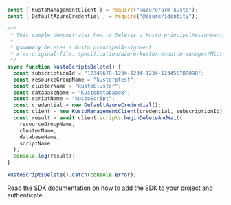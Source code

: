 ```javascript
const { KustoManagementClient } = require("@azure/arm-kusto");
const { DefaultAzureCredential } = require("@azure/identity");

/**
 * This sample demonstrates how to Deletes a Kusto principalAssignment.
 *
 * @summary Deletes a Kusto principalAssignment.
 * x-ms-original-file: specification/azure-kusto/resource-manager/Microsoft.Kusto/stable/2022-02-01/examples/KustoScriptsDelete.json
 */
async function kustoScriptsDelete() {
  const subscriptionId = "12345678-1234-1234-1234-123456789098";
  const resourceGroupName = "kustorptest";
  const clusterName = "kustoCluster";
  const databaseName = "KustoDatabase8";
  const scriptName = "kustoScript";
  const credential = new DefaultAzureCredential();
  const client = new KustoManagementClient(credential, subscriptionId);
  const result = await client.scripts.beginDeleteAndWait(
    resourceGroupName,
    clusterName,
    databaseName,
    scriptName
  );
  console.log(result);
}

kustoScriptsDelete().catch(console.error);
```

Read the [SDK documentation](https://github.com/Azure/azure-sdk-for-js/blob/%40azure%2Farm-kusto_7.1.1/sdk/kusto/arm-kusto/README.md) on how to add the SDK to your project and authenticate.
